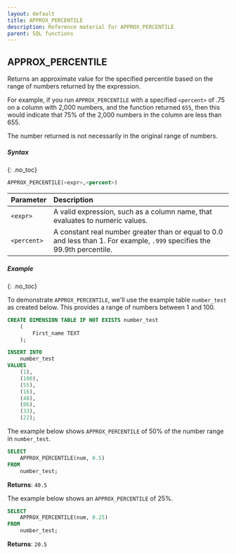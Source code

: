 ```yaml
---
layout: default
title: APPROX_PERCENTILE
description: Reference material for APPROX_PERCENTILE
parent: SQL functions
---
```


## APPROX\_PERCENTILE

Returns an approximate value for the specified percentile based on the range of numbers returned by the expression.&#x20;

For example, if you run `APPROX_PERCENTILE` with a specified `<percent>` of .75 on a column with 2,000 numbers, and the function returned `655`, then this would indicate that 75% of the 2,000 numbers in the column are less than 655.&#x20;

The number returned is not necessarily in the original range of numbers.

##### Syntax
{: .no_toc}

```sql
APPROX_PERCENTILE(<expr>,<percent>)
```

| Parameter   | Description                                                                                                               |
| :----------- | :------------------------------------------------------------------------------------------------------------------------- |
| `<expr>`    | A valid expression, such as a column name, that evaluates to numeric values.                                              |
| `<percent>` | A constant real number greater than or equal to 0.0 and less than 1. For example, `.999` specifies the 99.9th percentile. |

##### Example
{: .no_toc}

To demonstrate `APPROX_PERCENTILE`, we'll use the example table `number_test` as created below. This provides a range of numbers between 1 and 100.

```sql
CREATE DIMENSION TABLE IF NOT EXISTS number_test
	(
		First_name TEXT
	);

INSERT INTO
	number_test
VALUES
	(1),
	(100),
	(55),
	(16),
	(48),
	(86),
	(33),
	(22);
```

The example below shows `APPROX_PERCENTILE` of 50% of the number range in `number_test`.&#x20;

```sql
SELECT
	APPROX_PERCENTILE(num, 0.5)
FROM
	number_test;
```

**Returns**: `40.5`

The example below shows an `APPROX_PERCENTILE` of 25%.&#x20;

```sql
SELECT
	APPROX_PERCENTILE(num, 0.25)
FROM
	number_test;
```

**Returns**: `20.5`
